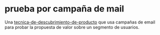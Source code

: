 # prueba por campaña de mail

Una [tecnica-de-descubrimiento-de-producto](tecnica-de-descubrimiento-de-producto.md) que usa campañas de email para probar la propuesta de valor sobre un segmento de usuarios.

